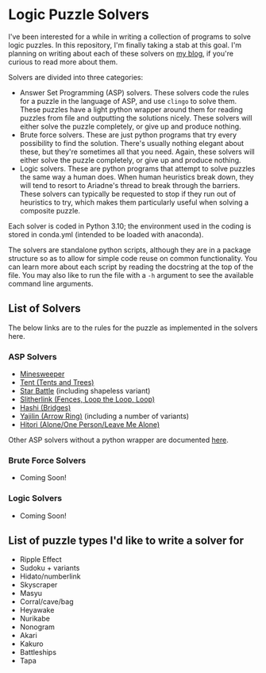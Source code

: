 # Logic Puzzle Solvers

I've been interested for a while in writing a collection of programs to solve logic puzzles. In this repository, I'm finally taking a stab at this goal. I'm planning on writing about each of these solvers on [my blog](https://blog.dodgyfysix.com), if you're curious to read more about them.

Solvers are divided into three categories:
* Answer Set Programming (ASP) solvers. These solvers code the rules for a puzzle in the language of ASP, and use `clingo` to solve them. These puzzles have a light python wrapper around them for reading puzzles from file and outputting the solutions nicely. These solvers will either solve the puzzle completely, or give up and produce nothing.
* Brute force solvers. These are just python programs that try every possibility to find the solution. There's usually nothing elegant about these, but they're sometimes all that you need. Again, these solvers will either solve the puzzle completely, or give up and produce nothing.
* Logic solvers. These are python programs that attempt to solve puzzles the same way a human does. When human heuristics break down, they will tend to resort to Ariadne's thread to break through the barriers. These solvers can typically be requested to stop if they run out of heuristics to try, which makes them particularly useful when solving a composite puzzle.

Each solver is coded in Python 3.10; the environment used in the coding is stored in conda.yml (intended to be loaded with anaconda).

The solvers are standalone python scripts, although they are in a package structure so as to allow for simple code reuse on common functionality. You can learn more about each script by reading the docstring at the top of the file. You may also like to run the file with a `-h` argument to see the available command line arguments.

## List of Solvers

The below links are to the rules for the puzzle as implemented in the solvers here.

### ASP Solvers

* [Minesweeper](rules/minesweeper.md)
* [Tent (Tents and Trees)](rules/tent.md)
* [Star Battle](rules/starbattle.md) (including shapeless variant)
* [Slitherlink (Fences, Loop the Loop, Loop)](rules/slitherlink.md)
* [Hashi (Bridges)](rules/hashi.md)
* [Yajilin (Arrow Ring)](rules/yajilin.md) (including a number of variants)
* [Hitori (Alone/One Person/Leave Me Alone)](rules/hitori.md)

Other ASP solvers without a python wrapper are documented [here](other%20asp%20solvers/README.md).

### Brute Force Solvers

* Coming Soon!

### Logic Solvers

* Coming Soon!


## List of puzzle types I'd like to write a solver for

* Ripple Effect
* Sudoku + variants
* Hidato/numberlink
* Skyscraper
* Masyu
* Corral/cave/bag
* Heyawake
* Nurikabe
* Nonogram
* Akari
* Kakuro
* Battleships
* Tapa
